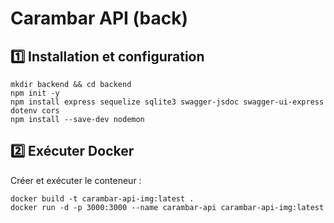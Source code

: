 # Carambar API (back)

## 1️⃣ Installation et configuration

```
mkdir backend && cd backend
npm init -y
npm install express sequelize sqlite3 swagger-jsdoc swagger-ui-express dotenv cors
npm install --save-dev nodemon
```

## 2️⃣ Exécuter Docker

Créer et exécuter le conteneur :

```
docker build -t carambar-api-img:latest .
docker run -d -p 3000:3000 --name carambar-api carambar-api-img:latest
```